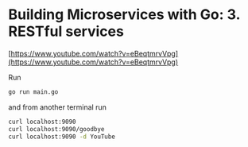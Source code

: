 # Building Microservices with Go: 3. RESTful services

[https://www.youtube.com/watch?v=eBeqtmrvVpg](https://www.youtube.com/watch?v=eBeqtmrvVpg)

Run

```bash
go run main.go
```

and from another terminal run

```bash
curl localhost:9090
curl localhost:9090/goodbye
curl localhost:9090 -d YouTube
```
